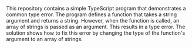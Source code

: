 This repository contains a simple TypeScript program that demonstrates a common type error. The program defines a function that takes a string argument and returns a string. However, when the function is called, an array of strings is passed as an argument. This results in a type error. The solution shows how to fix this error by changing the type of the function's argument to an array of strings.